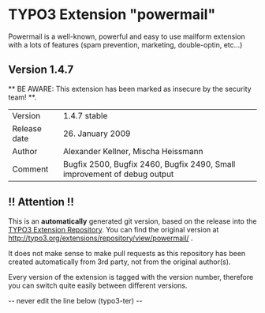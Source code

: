# TYPO3 Extension "powermail"
Powermail is a well-known, powerful and easy to use mailform extension with a lots of features (spam prevention, marketing, double-optin, etc...)

## Version 1.4.7
** BE AWARE: This extension has been marked as insecure by the security team! **.



<table>
	<tr><td>Version</td><td>1.4.7 stable</td></tr>
	<tr><td>Release date</td><td>26. January 2009</td></tr>
	<tr><td>Author</td><td>Alexander Kellner, Mischa Heissmann</td></tr>
	<tr><td>Comment</td><td>Bugfix 2500, Bugfix 2460, Bugfix 2490, 
Small improvement of debug output</td></tr>
</table>

## !! Attention !!
This is an **automatically** generated git version, based on the release into the [TYPO3 Extension Repository](http://www.typo3.org/extensions/).
You can find the original version at http://typo3.org/extensions/repository/view/powermail/ .

It does not make sense to make pull requests as this repository has been created automatically from 3rd party, not from the original author(s).

Every version of the extension is tagged with the version number, therefore you can switch quite easily between different versions.


-- never edit the line below (typo3-ter) --
